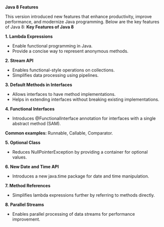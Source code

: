 __Java 8 Features__

This version introduced new features that enhance productivity, improve performance, and modernize Java programming. Below are the key features of Java 8:
__Key Features of Java 8__

__1. Lambda Expressions__

* Enable functional programming in Java.
* Provide a concise way to represent anonymous methods.
  
__2. Stream API__

* Enables functional-style operations on collections.
* Simplifies data processing using pipelines.
  
__3. Default Methods in Interfaces__

* Allows interfaces to have method implementations.
* Helps in extending interfaces without breaking existing implementations.
  
__4. Functional Interfaces__

* Introduces @FunctionalInterface annotation for interfaces with a single abstract method (SAM).
  
__Common examples:__ Runnable, Callable, Comparator.

__5. Optional Class__

* Reduces NullPointerException by providing a container for optional values.
  
__6. New Date and Time API__

* Introduces a new java.time package for date and time manipulation.
  
__7. Method References__

* Simplifies lambda expressions further by referring to methods directly.
  
__8. Parallel Streams__

* Enables parallel processing of data streams for performance improvement.














